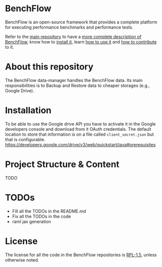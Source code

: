 # BenchFlow
BenchFlow is an open-source framework that provides a complete platform for executing performance benchmarks and performance tests. 

Refer to the [main repository](https://github.com/benchflow/benchflow) to have a [more complete description of BenchFlow](https://github.com/benchflow/benchflow#benchflow), know how to [install it](https://github.com/benchflow/benchflow#installation), learn [how to use it](https://github.com/benchflow/benchflow#how-to-use-benchflow) and [how to contribute](https://github.com/benchflow/benchflow#how-to-contribute) to it.

# About this repository
The BenchFlow data-manager handles the BenchFlow data.
Its main responsibilities is to Backup and Restore data to cheaper storages (e.g., Google Drive).

# Installation
To be able to use the Google drive API you have to activate it in the Google developers console and download from it OAuth credentials. The default location to store that information is on a file called `client_secret.json` but that is configurable.
https://developers.google.com/drive/v3/web/quickstart/java#prerequisites

# Project Structure & Content
TODO

# TODOs
* Fill all the TODOs in the README.md
* Fix all the TODOs in the code
* raml jax generation

# License
The license for all the code in the BenchFlow repositories is [RPL-1.5](LICENSE), unless otherwise noted.
